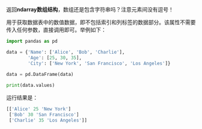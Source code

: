 返回**ndarray数组结构**，数组还是包含字符串吗？注意元素间没有逗号！

用于获取数据表中的数值数据，即不包括索引和列标签的数据部分。该属性不需要传入任何参数，直接调用即可。举例如下：

```python
import pandas as pd

data = {'Name': ['Alice', 'Bob', 'Charlie'],
        'Age': [25, 30, 35],
        'City': ['New York', 'San Francisco', 'Los Angeles']}
        
data = pd.DataFrame(data)

print(data.values)

```

运行结果是：

```python
[['Alice' 25 'New York']  
 ['Bob' 30 'San Francisco']  
 ['Charlie' 35 'Los Angeles']]
```


